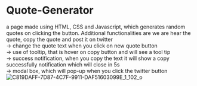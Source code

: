 # Quote-Generator
 a page made using HTML, CSS and Javascript, which generates random quotes on clicking the button. Additional functionalities are we are hear the quote, copy the quote and post it on twitter
 <br>
 -> change the quote text when you click on new quote button
 <br>
-> use of tooltip, that is hover on copy button and will see a tool tip
<br>
-> success notification, when you copy the text it will show a copy successfully notification which will close in 5s
<br>
-> modal box, which will pop-up when you click the twitter button
![C819DAFF-7D87-4C7F-9911-DAF51603099E_1_102_o](https://user-images.githubusercontent.com/91050243/202851506-82d716e4-a1b1-491d-9833-d087f411e814.jpeg)
